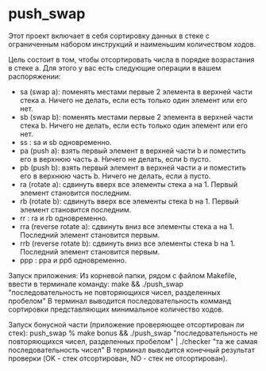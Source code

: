 # push_swap

Этот проект включает в себя сортировку данных в стеке с ограниченным набором инструкций и наименьшим количеством ходов.

Цель состоит в том, чтобы отсортировать числа в порядке возрастания в стеке a. Для этого у вас есть следующие операции в вашем распоряжении:
- sa (swap a): поменять местами первые 2 элемента в верхней части стека a. Ничего не делать, если есть только один элемент или его нет.
- sb (swap b): поменять местами первые 2 элемента в верхней части стека b. Ничего не делать, если есть только один элемент или его нет.
- ss : sa и sb одновременно.
- pa (push a): взять первый элемент в верхней части b и поместить его в верхнюю часть a. Ничего не делать, если b пусто.
- pb (push b): взять первый элемент в верхней части a и поместить его в верхнюю часть b. Ничего не делать, если a пусто.
- ra (rotate a): сдвинуть вверх все элементы стека a на 1. Первый элемент становится последним.
- rb (rotate b): сдвинуть вверх все элементы стека b на 1. Первый элемент становится последним.
- rr : ra и rb одновременно.
- rra (reverse rotate a): сдвинуть вниз все элементы стека a на 1. Последний элемент становится первым.
- rrb (reverse rotate b): сдвинуть вниз все элементы стека b на 1. Последний элемент становится первым.
- ррр : рра и ррб одновременно.

Запуск приложения:
Из корневой папки, рядом с файлом Makefile, ввести в терминале команду: make && ./push_swap "последовательность не повторяющихся чисел, разделенных пробелом"
В терминал выводится последовательность комманд сортировки представляющих минимальное количество ходов.

Запуск бонусной части (приложение проверяющее отсортирован ли стек):
push_swap % make bonus && ./push_swap "последовательность не повторяющихся чисел, разделенных пробелом" | ./checker "та же самая последовательность чисел"
В терминал выводится конечный результат проверки (OK - стек отсортирован, NO - стек не отсортирован).